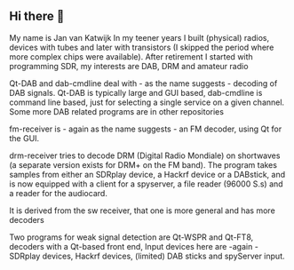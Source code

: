 ## Hi there 👋

My name is Jan van Katwijk
In my teener years I built (physical) radios, devices with tubes and
later with transistors (I skipped the period where more complex chips were available).
After retirement I started with programming SDR, my interests are DAB, DRM and amateur radio

Qt-DAB and dab-cmdline deal with - as the name suggests - decoding of DAB signals.
Qt-DAB is typically large and GUI based, dab-cmdline is command line based, just for
selecting a single service on a given channel.
Some more DAB related programs are in other repositories

fm-receiver is - again as the name suggests - an FM decoder, using Qt for the GUI.

drm-receiver tries to decode DRM (Digital Radio Mondiale) on shortwaves (a separate version exists for DRM+ on the FM band).
The program takes samples from either an SDRplay device, a Hackrf device or a DABstick,
and is now equipped with a client for a spyserver, a file reader (96000 S.s) and a reader for the audiocard.

It is derived from the sw receiver, that one is more general and has more decoders

Two programs for weak signal detection are Qt-WSPR and Qt-FT8, decoders with a Qt-based front end,
Input devices here are -again - SDRplay devices, Hackrf devices, (limited) DAB sticks and spyServer input.


